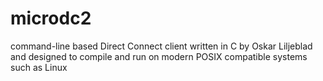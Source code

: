 microdc2
========

command-line based Direct Connect client written in C by Oskar Liljeblad and designed to compile and run on modern POSIX compatible systems such as Linux